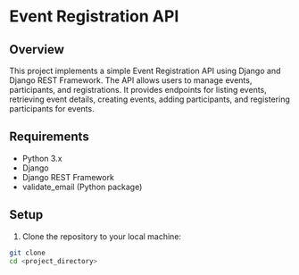 # Event Registration API

## Overview
This project implements a simple Event Registration API using Django and Django REST Framework. The API allows users to manage events, participants, and registrations. It provides endpoints for listing events, retrieving event details, creating events, adding participants, and registering participants for events.

## Requirements
- Python 3.x
- Django
- Django REST Framework
- validate_email (Python package)

## Setup
1. Clone the repository to your local machine:

```bash
git clone 
cd <project_directory>
